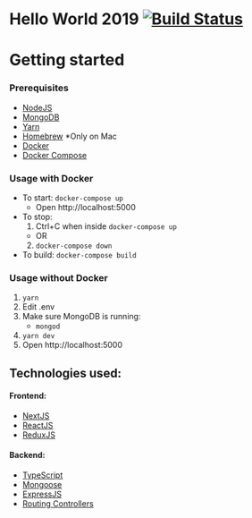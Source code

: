 # Hello World 2019 [![Build Status](https://travis-ci.com/ashwinGokhale/HelloWorld2019.svg?branch=master)](https://travis-ci.com/ashwinGokhale/HelloWorld2019)

# Getting started

### Prerequisites

-   [NodeJS](https://nodejs.org/en/)
-   [MongoDB](https://docs.mongodb.com/manual/installation/)
-   [Yarn](https://yarnpkg.com/en/docs/install)
-   [Homebrew](https://brew.sh/) \*Only on Mac
-  [Docker](https://www.docker.com/)
-  [Docker Compose](https://docs.docker.com/compose/install/)

### Usage with Docker
* To start: `docker-compose up`
	* Open http://localhost:5000
* To stop:
	1. Ctrl+C when inside `docker-compose up`
	* OR
	2. `docker-compose down`
* To build: `docker-compose build`

### Usage without Docker
1. `yarn`
2. Edit .env
3. Make sure MongoDB is running:
    - `mongod`
4. `yarn dev`
5. Open http://localhost:5000

## Technologies used:

#### Frontend:

-   [NextJS](https://nextjs.org/)
-   [ReactJS](https://reactjs.org/)
-   [ReduxJS](https://redux.js.org/)

#### Backend:

-   [TypeScript](https://www.typescriptlang.org/)
-   [Mongoose](https://mongoosejs.com/)
-   [ExpressJS](https://expressjs.com/)
-   [Routing Controllers](https://github.com/typestack/routing-controllers)
